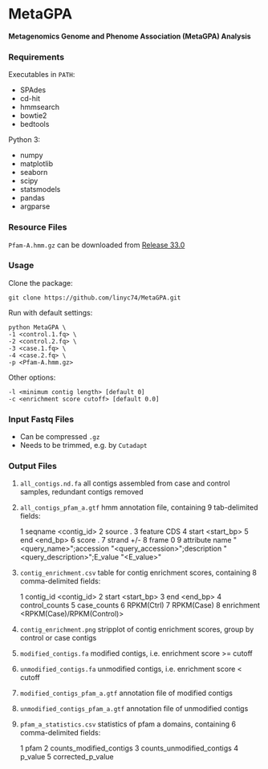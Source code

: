 # MetaGPA

**Metagenomics Genome and Phenome Association (MetaGPA) Analysis**

### Requirements

Executables in `PATH`:
- SPAdes
- cd-hit
- hmmsearch
- bowtie2
- bedtools 

Python 3:
- numpy
- matplotlib
- seaborn
- scipy
- statsmodels
- pandas
- argparse

### Resource Files

`Pfam-A.hmm.gz` can be downloaded from [Release 33.0](http://ftp.ebi.ac.uk/pub/databases/Pfam/releases/Pfam33.0)

### Usage

Clone the package:

    git clone https://github.com/linyc74/MetaGPA.git

Run with default settings:

    python MetaGPA \
    -1 <control.1.fq> \
    -2 <control.2.fq> \
    -3 <case.1.fq> \
    -4 <case.2.fq> \
    -p <Pfam-A.hmm.gz>

Other options:

    -l <minimum contig length> [default 0]
    -c <enrichment score cutoff> [default 0.0]

### Input Fastq Files

- Can be compressed `.gz`
- Needs to be trimmed, e.g. by `Cutadapt`

### Output Files

1. `all_contigs.nd.fa` all contigs assembled from case and control samples, redundant contigs removed
2. `all_contigs_pfam_a.gtf` hmm annotation file, containing 9 tab-delimited fields:


    1   seqname     <contig_id>
    2   source      .
    3   feature     CDS
    4   start       <start_bp>
    5   end         <end_bp>
    6   score       .
    7   strand      +/-
    8   frame       0
    9   attribute   name "<query_name>";accession "<query_accession>";description "<query_description>";E_value "<E_value>"

3. `contig_enrichment.csv` table for contig enrichment scores, containing 8 comma-delimited fields:


    1   contig_id      <contig_id>
    2   start          <start_bp>
    3   end            <end_bp>
    4   control_counts <mapped reads number in control sample>
    5   case_counts    <mapped reads number in case sample>
    6   RPKM(Ctrl)     <Reads Per Kb per Million reads in control>
    7   RPKM(Case)     <Reads Per Kb per Million reads in case>
    8   enrichment     <RPKM(Case)/RPKM(Control)>

4. `contig_enrichment.png` stripplot of contig enrichment scores, group by control or case contigs
5. `modified_contigs.fa` modified contigs, i.e. enrichment score >= cutoff
6. `unmodified_contigs.fa` unmodified contigs, i.e. enrichment score < cutoff
7. `modified_contigs_pfam_a.gtf` annotation file of modified contigs
8. `unmodified_contigs_pfam_a.gtf` annotation file of unmodified contigs
9. `pfam_a_statistics.csv` statistics of pfam a domains, containing 6 comma-delimited fields:
   

    1   pfam                      <pfam name>
    2   counts_modified_contigs   <counts on modified contigs>
    3   counts_unmodified_contigs <counts on unmodified contigs>
    4   p_value                   <two sided fisher exact test p value>
    5   corrected_p_value         <bonferroni correction for multitest>
